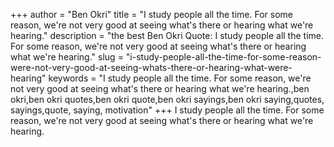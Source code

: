 +++
author = "Ben Okri"
title = "I study people all the time. For some reason, we're not very good at seeing what's there or hearing what we're hearing."
description = "the best Ben Okri Quote: I study people all the time. For some reason, we're not very good at seeing what's there or hearing what we're hearing."
slug = "i-study-people-all-the-time-for-some-reason-were-not-very-good-at-seeing-whats-there-or-hearing-what-were-hearing"
keywords = "I study people all the time. For some reason, we're not very good at seeing what's there or hearing what we're hearing.,ben okri,ben okri quotes,ben okri quote,ben okri sayings,ben okri saying,quotes, sayings,quote, saying, motivation"
+++
I study people all the time. For some reason, we're not very good at seeing what's there or hearing what we're hearing.
